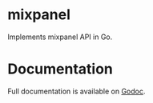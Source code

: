 # mixpanel

Implements mixpanel API in Go.


# Documentation

Full documentation is available on [Godoc](https://godoc.org/github.com/cskksc/mixpanel/api).
